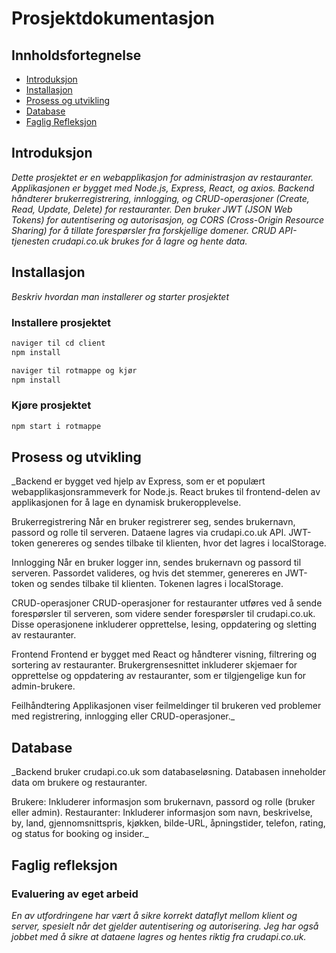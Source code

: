 # Prosjektdokumentasjon

## Innholdsfortegnelse

- [Introduksjon](#introduksjon)
- [Installasjon](#installasjon)
- [Prosess og utvikling](#prosess-og-utvikling)
- [Database](#database)
- [Faglig Refleksjon](#faglig-refleksjon)

## Introduksjon

_Dette prosjektet er en webapplikasjon for administrasjon av restauranter. Applikasjonen er bygget med Node.js, Express, React, og axios. Backend håndterer brukerregistrering, innlogging, og CRUD-operasjoner (Create, Read, Update, Delete) for restauranter. Den bruker JWT (JSON Web Tokens) for autentisering og autorisasjon, og CORS (Cross-Origin Resource Sharing) for å tillate forespørsler fra forskjellige domener. CRUD API-tjenesten crudapi.co.uk brukes for å lagre og hente data._

## Installasjon

_Beskriv hvordan man installerer og starter prosjektet_

### Installere prosjektet

```bash
naviger til cd client
npm install 

naviger til rotmappe og kjør
npm install 
```

### Kjøre prosjektet

```bash
npm start i rotmappe
```

## Prosess og utvikling

_Backend er bygget ved hjelp av Express, som er et populært webapplikasjonsrammeverk for Node.js. React brukes til frontend-delen av applikasjonen for å lage en dynamisk brukeropplevelse.

Brukerregistrering
Når en bruker registrerer seg, sendes brukernavn, passord og rolle til serveren. Dataene lagres via crudapi.co.uk API. JWT-token genereres og sendes tilbake til klienten, hvor det lagres i localStorage.

Innlogging
Når en bruker logger inn, sendes brukernavn og passord til serveren. Passordet valideres, og hvis det stemmer, genereres en JWT-token og sendes tilbake til klienten. Tokenen lagres i localStorage.

CRUD-operasjoner
CRUD-operasjoner for restauranter utføres ved å sende forespørsler til serveren, som videre sender forespørsler til crudapi.co.uk. Disse operasjonene inkluderer opprettelse, lesing, oppdatering og sletting av restauranter.

Frontend
Frontend er bygget med React og håndterer visning, filtrering og sortering av restauranter. Brukergrensesnittet inkluderer skjemaer for opprettelse og oppdatering av restauranter, som er tilgjengelige kun for admin-brukere.

Feilhåndtering
Applikasjonen viser feilmeldinger til brukeren ved problemer med registrering, innlogging eller CRUD-operasjoner._

## Database

_Backend bruker crudapi.co.uk som databaseløsning. Databasen inneholder data om brukere og restauranter.

Brukere: Inkluderer informasjon som brukernavn, passord og rolle (bruker eller admin).
Restauranter: Inkluderer informasjon som navn, beskrivelse, by, land, gjennomsnittspris, kjøkken, bilde-URL, åpningstider, telefon, rating, og status for booking og insider._

## Faglig refleksjon

### Evaluering av eget arbeid

_En av utfordringene har vært å sikre korrekt dataflyt mellom klient og server, spesielt når det gjelder autentisering og autorisering. Jeg har også jobbet med å sikre at dataene lagres og hentes riktig fra crudapi.co.uk._